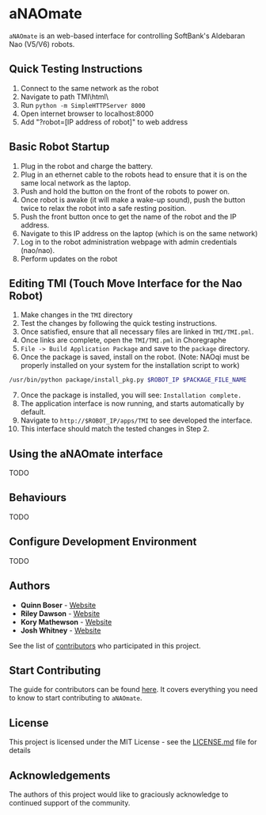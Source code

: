 # aNAOmate

`aNAOmate` is an web-based interface for controlling SoftBank's Aldebaran Nao (V5/V6) robots.

## Quick Testing Instructions

1. Connect to the same network as the robot
2. Navigate to path TMI\html\
3. Run `python -m SimpleHTTPServer 8000`
4. Open internet browser to localhost:8000
5. Add "?robot=[IP address of robot]" to web address

## Basic Robot Startup

1. Plug in the robot and charge the battery.
2. Plug in an ethernet cable to the robots head to ensure that it is on the same local network as the laptop.
3. Push and hold the button on the front of the robots to power on.
4. Once robot is awake (it will make a wake-up sound), push the button twice to relax the robot into a safe resting position.
5. Push the front button once to get the name of the robot and the IP address.
6. Navigate to this IP address on the laptop (which is on the same network)
7. Log in to the robot administration webpage with admin credentials (nao/nao).
8. Perform updates on the robot

## Editing TMI (Touch Move Interface for the Nao Robot)

1. Make changes in the `TMI` directory
2. Test the changes by following the quick testing instructions.
3. Once satisfied, ensure that all necessary files are linked in `TMI/TMI.pml`.
4. Once links are complete, open the `TMI/TMI.pml` in Choregraphe
5. `File -> Build Application Package` and save to the `package` directory.
6. Once the package is saved, install on the robot. (Note: NAOqi must be properly installed on your system for the installation script to work)

```sh
/usr/bin/python package/install_pkg.py $ROBOT_IP $PACKAGE_FILE_NAME
```

7. Once the package is installed, you will see: `Installation complete.`
8. The application interface is now running, and starts automatically by default.
9. Navigate to `http://$ROBOT_IP/apps/TMI` to see developed the interface.
10. This interface should match the tested changes in Step 2.

## Using the aNAOmate interface

TODO

## Behaviours

TODO

## Configure Development Environment

TODO

## Authors

* **Quinn Boser** - [Website](#)
* **Riley Dawson** - [Website](#)
* **Kory Mathewson** - [Website](https://korymathewson.com)
* **Josh Whitney** - [Website](#)

See the list of [contributors](https://github.com/QuinnyB/aNAOmate/contributors) who participated in this project.

## Start Contributing
The guide for contributors can be found [here](https://github.com/QuinnyB/aNAOmate/blob/master/CONTRIBUTING.md). It covers everything you need to know to start contributing to `aNAOmate`.

## License

This project is licensed under the MIT License - see the [LICENSE.md](LICENSE) file for details

## Acknowledgements

The authors of this project would like to graciously acknowledge to continued support of the community.
